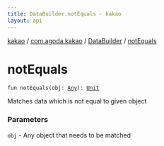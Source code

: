 ```yaml
---
title: DataBuilder.notEquals - kakao
layout: api
---
```


<div class='api-docs-breadcrumbs'><a href="../../index.html">kakao</a> / <a href="../index.html">com.agoda.kakao</a> / <a href="index.html">DataBuilder</a> / <a href=".">notEquals</a></div>

# notEquals

<div class="signature"><code><span class="keyword">fun </span><span class="identifier">notEquals</span><span class="symbol">(</span><span class="parameterName" id="com.agoda.kakao.DataBuilder$notEquals(kotlin.Any)/obj">obj</span><span class="symbol">:</span>&nbsp;<a href="https://kotlinlang.org/api/latest/jvm/stdlib/kotlin/-any/index.html"><span class="identifier">Any</span></a><span class="symbol">)</span><span class="symbol">: </span><a href="https://kotlinlang.org/api/latest/jvm/stdlib/kotlin/-unit/index.html"><span class="identifier">Unit</span></a></code></div>

Matches data which is not equal to given object

### Parameters

<code>obj</code> - Any object that needs to be matched